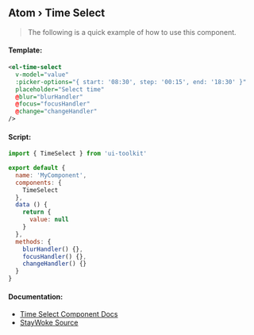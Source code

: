 Atom › Time Select
---

> The following is a quick example of how to use this component.


#### Template:

```xml
<el-time-select
  v-model="value"
  :picker-options="{ start: '08:30', step: '00:15', end: '18:30' }"
  placeholder="Select time"
  @blur="blurHandler"
  @focus="focusHandler"
  @change="changeHandler"
/>
```


#### Script:
```js
import { TimeSelect } from 'ui-toolkit'

export default {
  name: 'MyComponent',
  components: {
    TimeSelect
  },
  data () {
    return {
      value: null
    }
  },
  methods: {
    blurHandler() {},
    focusHandler() {},
    changeHandler() {}
  }
}
```


#### Documentation:

* [Time Select Component Docs](https://element.eleme.io/#/en-US/component/time-picker)
* [StayWoke Source](https://github.com/staywoke/ui-toolkit/tree/master/src/components/atoms/time-select)
